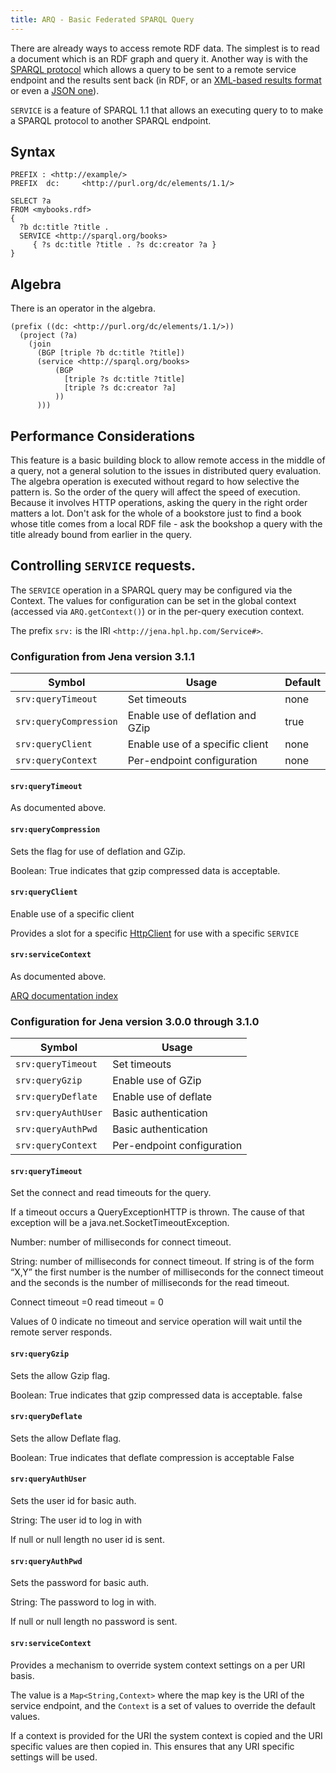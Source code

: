 ```yaml
---
title: ARQ - Basic Federated SPARQL Query
---
```


There are already ways to access remote RDF data. The simplest is
to read a document which is an RDF graph and query it. Another way
is with the
[SPARQL protocol](http://www.w3.org/TR/rdf-sparql-protocol/) which
allows a query to be sent to a remote service endpoint and the
results sent back (in RDF, or an
[XML-based results format](http://www.w3.org/TR/rdf-sparql-XMLres/)
or even a [JSON one](http://www.w3.org/TR/rdf-sparql-json-res/)).

`SERVICE` is a feature of SPARQL 1.1 that allows an executing query to
to make a SPARQL protocol to another SPARQL endpoint.

## Syntax

    PREFIX : <http://example/>
    PREFIX  dc:     <http://purl.org/dc/elements/1.1/>

    SELECT ?a
    FROM <mybooks.rdf>
    {
      ?b dc:title ?title .
      SERVICE <http://sparql.org/books>
         { ?s dc:title ?title . ?s dc:creator ?a }
    }

## Algebra

There is an operator in the algebra.

    (prefix ((dc: <http://purl.org/dc/elements/1.1/>))
      (project (?a)
        (join
          (BGP [triple ?b dc:title ?title])
          (service <http://sparql.org/books>
              (BGP
                [triple ?s dc:title ?title]
                [triple ?s dc:creator ?a]
              ))
          )))

## Performance Considerations

This feature is a basic building block to allow remote access in
the middle of a query, not a general solution to the issues in
distributed query evaluation. The algebra operation is executed
without regard to how selective the pattern is. So the order of the
query will affect the speed of execution. Because it involves HTTP
operations, asking the query in the right order matters a lot.
Don't ask for the whole of a bookstore just to find a book whose
title comes from a local RDF file - ask the bookshop a query with
the title already bound from earlier in the query.

## Controlling `SERVICE` requests.

The `SERVICE` operation in a SPARQL query may be configured via the Context. The values for configuration can be set in the global context (accessed via 
`ARQ.getContext()`) or in the per-query execution context.

The prefix  `srv:` is the IRI `<http://jena.hpl.hp.com/Service#>`.

### Configuration from Jena version 3.1.1

Symbol | Usage | Default
------ | ----- | -------
`srv:queryTimeout` | Set timeouts | none
`srv:queryCompression` | Enable use of deflation and GZip | true
`srv:queryClient` | Enable use of a specific client | none
`srv:queryContext` | Per-endpoint configuration | none

#### `srv:queryTimeout`

As documented above.


#### `srv:queryCompression`

Sets the flag for use of deflation and GZip.

Boolean: True indicates that gzip compressed data is acceptable.

#### `srv:queryClient`

Enable use of a specific client

Provides a slot for a specific [HttpClient][1] for use with a specific `SERVICE`

#### `srv:serviceContext`

As documented above.

[ARQ documentation index](index.html)

[1]: https://hc.apache.org/httpcomponents-client-ga/httpclient/apidocs/org/apache/http/client/HttpClient.html

### Configuration for Jena version 3.0.0 through 3.1.0

Symbol | Usage
------ | -----
`srv:queryTimeout` | Set timeouts 
`srv:queryGzip` | Enable use of GZip
`srv:queryDeflate` | Enable use of deflate
`srv:queryAuthUser` | Basic authentication
`srv:queryAuthPwd` |  Basic authentication
`srv:queryContext` | Per-endpoint configuration

#### `srv:queryTimeout`

Set the connect and read timeouts for the query.

If a timeout occurs a QueryExceptionHTTP is thrown.  The cause of that exception will be a java.net.SocketTimeoutException.

Number: number of milliseconds for connect timeout.

String: number of milliseconds for connect timeout.  If string is of the form “X,Y” the first number is the number of milliseconds for the connect timeout and the seconds is the number of milliseconds for the read timeout.

Connect timeout =0
read timeout = 0

Values of 0 indicate no timeout and service operation will wait until the remote server responds.

#### `srv:queryGzip`

Sets the allow Gzip flag.

Boolean: True indicates that gzip compressed data is acceptable.
false

#### `srv:queryDeflate`

Sets the allow Deflate flag.

Boolean: True indicates that deflate compression is acceptable
False

#### `srv:queryAuthUser`

Sets the user id for basic auth.

String: The user id to log in with

If null or null length no user id is sent.

#### `srv:queryAuthPwd`

Sets the password for basic auth.

String: The password to log in with.

If null or null length no password is sent.

#### `srv:serviceContext`
Provides a mechanism to override system context settings on a per URI basis.

The value is a `Map<String,Context>` where the map key is the URI of the service endpoint, and the `Context` is a set of values to override the default values.

If a context is provided for the URI the system context is copied and the URI specific values are then copied in.  This ensures that any URI specific settings will be used.
